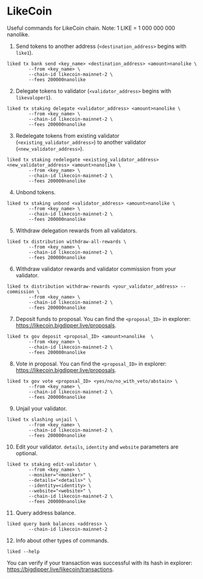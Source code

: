 # LikeCoin
Useful commands for LikeCoin chain. Note: 1 LIKE = 1 000 000 000 nanolike.

1. Send tokens to another address (``<destination_address>`` begins with ``like1``).
```
liked tx bank send <key_name> <destination_address> <amount>nanolike \
        --from <key_name> \
        --chain-id likecoin-mainnet-2 \
        --fees 200000nanolike
```
2. Delegate tokens to validator (``<validator_address>`` begins with ``likevaloper1``).
```
liked tx staking delegate <validator_address> <amount>nanolike \
        --from <key_name> \
        --chain-id likecoin-mainnet-2 \
        --fees 200000nanolike
```
3. Redelegate tokens from existing validator (``<existing_validator_address>``) to another validator (``<new_validator_address>``).
```
liked tx staking redelegate <existing_validator_address> <new_validator_address> <amount>nanolike \
        --from <key_name> \
        --chain-id likecoin-mainnet-2 \
        --fees 200000nanolike
```
4. Unbond tokens.
```
liked tx staking unbond <validator_address> <amount>nanolike \
        --from <key_name> \
        --chain-id likecoin-mainnet-2 \
        --fees 200000nanolike
```
5. Withdraw delegation rewards from all validators.
```
liked tx distribution withdraw-all-rewards \
        --from <key_name> \
        --chain-id likecoin-mainnet-2 \
        --fees 200000nanolike
```
6. Withdraw validator rewards and validator commission from your validator.
```
liked tx distribution withdraw-rewards <your_validator_address> --commission \
        --from <key_name> \
        --chain-id likecoin-mainnet-2 \
        --fees 200000nanolike
```
7. Deposit funds to proposal. You can find the ``<proposal_ID>`` in explorer: https://likecoin.bigdipper.live/proposals.
```
liked tx gov deposit <proposal_ID> <amount>nanolike  \
        --from <key_name> \
        --chain-id likecoin-mainnet-2 \
        --fees 200000nanolike
```
8. Vote in proposal. You can find the ``<proposal_ID>`` in explorer: https://likecoin.bigdipper.live/proposals.
```
liked tx gov vote <proposal_ID> <yes/no/no_with_veto/abstain> \
        --from <key_name> \
        --chain-id likecoin-mainnet-2 \
        --fees 200000nanolike
```
9. Unjail your validator.
```
liked tx slashing unjail \
        --from <key_name> \
        --chain-id likecoin-mainnet-2 \
        --fees 200000nanolike
```
10. Edit your validator. ``details``, ``identity`` and ``website`` parameters are optional.
```
liked tx staking edit-validator \
        --from <key_name> \
        --moniker="<moniker>" \
        --details="<details>" \
        --identity=<identity> \
        --website="<website>" \
        --chain-id likecoin-mainnet-2 \
        --fees 200000nanolike
```
11. Query address balance.
```
liked query bank balances <address> \
        --chain-id likecoin-mainnet-2
```
12. Info about other types of commands.
```
liked --help
```
You can verify if your transaction was successful with its hash in explorer: https://bigdipper.live/likecoin/transactions.
